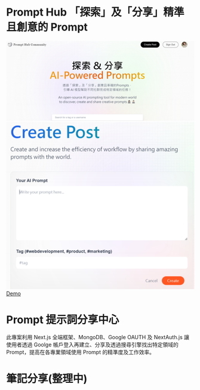 # Prompt Hub 「探索」及「分享」精準且創意的 Prompt
![image](https://github.com/ChihTsungLu/Prompt-Hub/blob/f8d4d272d3f9c85a603801d7a679e461d272c486/prompt-hub.png)
![image](https://github.com/ChihTsungLu/Prompt-Hub/blob/main/create-post.png)
[Demo](https://prompt-m1nnf6o36-chihtsunglu.vercel.app/)
# Prompt 提示詞分享中心
此專案利用 Next.js 全端框架、MongoDB、Google OAUTH 及 NextAuth.js 讓使用者透過 Goolge 帳戶登入再建立、分享及透過搜尋引擎找出特定領域的 Prompt，提高在各專業領域使用 Prompt 的精準度及工作效率。

# 筆記分享(整理中)
